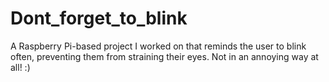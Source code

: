 # Dont_forget_to_blink
A Raspberry Pi-based project I worked on that reminds the user to blink often, preventing them from straining their eyes. Not in an annoying way at all! :)

